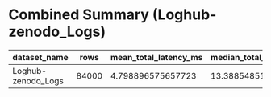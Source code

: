 # Combined Summary (Loghub-zenodo_Logs)

| dataset_name | rows | mean_total_latency_ms | median_total_latency_ms | p95_total_latency_ms | success_rate | sensitive_fraction | energy_per_log_j | destination_mix_mysql | destination_mix_elk | destination_mix_ipfs | sensitive_total | sensitive_to_ipfs | sensitive_coverage | sensitive_leakage | leakage_rate | non_sensitive_ipfs_fraction | compliance_score |
| --- | --- | --- | --- | --- | --- | --- | --- | --- | --- | --- | --- | --- | --- | --- | --- | --- | --- |
| Loghub-zenodo_Logs | 84000 | 4.798896575657723 | 13.388548512011766 | 0.11198300053369097 | 1.0 | 0.0 | 0.09922344816666667 | 0.6055119047619048 | 0.2061309523809524 | 0.18835714285714286 | 0 | 0 | 1.0 | 0 | 0.0 | 0.18835714285714286 | 1.0 |
